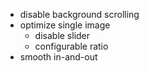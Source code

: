 - disable background scrolling
- optimize single image
    - disable slider
    - configurable ratio
- smooth in-and-out
